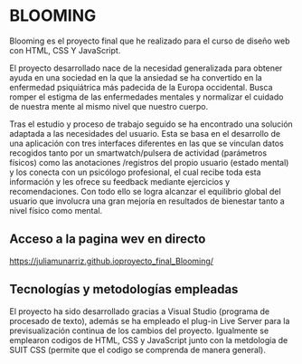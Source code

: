 # BLOOMING

Blooming es el proyecto final que he realizado para el curso de diseño web con HTML, CSS Y JavaScript.

El proyecto desarrollado nace de la necesidad generalizada para obtener ayuda en una sociedad en la que la ansiedad se ha convertido en la enfermedad psiquiátrica más padecida de la Europa occidental. Busca romper el estigma de las enfermedades mentales y normalizar el cuidado de nuestra mente al mismo nivel que nuestro cuerpo.

Tras el estudio y proceso de trabajo seguido se ha encontrado una solución adaptada a las necesidades del usuario. Esta se basa en el desarrollo de una aplicación con tres interfaces diferentes en las que se vinculan datos recogidos tanto por un smartwatch/pulsera de actividad (parámetros físicos) como las anotaciones /registros del propio usuario (estado mental) y los conecta con un psicólogo profesional, el cual recibe toda esta información y les ofrece su feedback mediante ejercicios y recomendaciones. Con todo ello se logra alcanzar el equilibrio global del usuario que involucra una gran mejoría en resultados de bienestar tanto a nivel físico como mental.

## Acceso a la pagina wev en directo

https://juliamunarriz.github.ioproyecto_final_Blooming/

## Tecnologías y metodologías empleadas

El proyecto ha sido desarrollado gracias a Visual Studio (programa de procesado de texto), además se ha empleado el plug-in Live Server para la previsualización continua de los cambios del proyecto.
Igualmente se emplearon codigos de HTML, CSS y JavaScript junto con la metdologia de SUIT CSS (permite que el codigo se comprenda de manera general).

